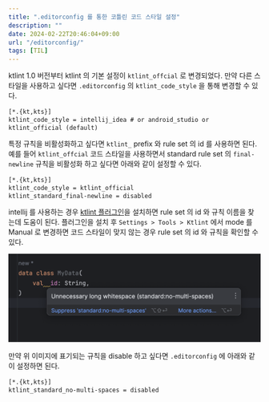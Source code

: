 ```yaml
---
title: ".editorconfig 를 통한 코틀린 코드 스타일 설정"
description: ""
date: 2024-02-22T20:46:04+09:00
url: "/editorconfig/"
tags: [TIL]
---
```


ktlint 1.0 버전부터 ktlint 의 기본 설정이 `ktlint_offcial` 로 변경되었다.
만약 다른 스타일을 사용하고 싶다면 `.editorconfig` 의 `ktlint_code_style` 을 통해 변경할 수 있다.

```
[*.{kt,kts}]
ktlint_code_style = intellij_idea # or android_studio or ktlint_official (default)
```

특정 규칙을 비활성화하고 싶다면 `ktlint_` prefix 와 rule set 의 id 를 사용하면 된다.
예를 들어 `ktlint_offcial` 코드 스타일을 사용하면서 standard rule set 의 `final-newline` 규칙을 비활성화 하고 싶다면 아래와 같이 설정할 수 있다.

```
[*.{kt,kts}]
ktlint_code_style = ktlint_official
ktlint_standard_final-newline = disabled
```

intellij 를 사용하는 경우 [ktlint 플러그인](https://plugins.jetbrains.com/plugin/15057-ktlint)을 설치하면 rule set 의 id 와 규칙 이름을 찾는데 도움이 된다.
플러그인을 설치 후 `Settings > Tools > Ktlint` 에서 mode 를 Manual 로 변경하면 코드 스타일이 맞지 않는 경우 rule set 의 id 와 규칙을 확인할 수 있다.

![.editorconfig](/images/ktlint-editorconfig.png)

만약 위 이미지에 표기되는 규칙을 disable 하고 싶다면 `.editorconfig` 에 아래와 같이 설정하면 된다.

```
[*.{kt,kts}]
ktlint_standard_no-multi-spaces = disabled
```


